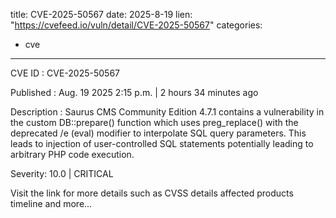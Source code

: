  
title: CVE-2025-50567
date: 2025-8-19
lien: "https://cvefeed.io/vuln/detail/CVE-2025-50567"
categories:
  - cve
---

CVE ID : CVE-2025-50567

Published :  Aug. 19
2025
2:15 p.m. | 2 hours
34 minutes ago

Description : Saurus CMS Community Edition 4.7.1 contains a vulnerability in the custom DB::prepare() function
which uses preg_replace() with the deprecated /e (eval) modifier to interpolate SQL query parameters. This leads to injection of user-controlled SQL statements
potentially leading to arbitrary PHP code execution.

Severity: 10.0 | CRITICAL

Visit the link for more details
such as CVSS details
affected products
timeline
and more...
